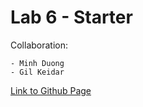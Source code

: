 # Lab 6 - Starter

Collaboration:

    - Minh Duong
    - Gil Keidar

[Link to Github Page](https://minhnhat1901.github.io/Lab6_Starter/)
